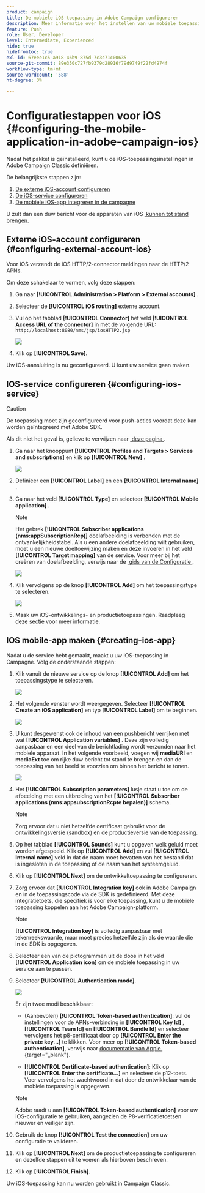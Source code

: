 ```yaml
---
product: campaign
title: De mobiele iOS-toepassing in Adobe Campaign configureren
description: Meer informatie over het instellen van uw mobiele toepassing voor iOS
feature: Push
role: User, Developer
level: Intermediate, Experienced
hide: true
hidefromtoc: true
exl-id: 67eee1c5-a918-46b9-875d-7c3c71c00635
source-git-commit: 89e350c727fb9379d28916f79d9749f22fd4974f
workflow-type: tm+mt
source-wordcount: '588'
ht-degree: 3%

---
```


# Configuratiestappen voor iOS {#configuring-the-mobile-application-in-adobe-campaign-ios}

Nadat het pakket is geïnstalleerd, kunt u de iOS-toepassingsinstellingen in Adobe Campaign Classic definiëren.

De belangrijkste stappen zijn:

1. [De externe iOS-account configureren](#configuring-external-account-ios)
1. [De iOS-service configureren](#configuring-ios-service)
1. [De mobiele iOS-app integreren in de campagne](#creating-ios-app)

U zult dan een duw bericht voor de apparaten van iOS [&#x200B; kunnen tot stand brengen.](create-notifications-ios.md)

## Externe iOS-account configureren {#configuring-external-account-ios}

Voor iOS verzendt de iOS HTTP/2-connector meldingen naar de HTTP/2 APNs.

Om deze schakelaar te vormen, volg deze stappen:

1. Ga naar **[!UICONTROL Administration > Platform > External accounts]** .
1. Selecteer de **[!UICONTROL iOS routing]** externe account.
1. Vul op het tabblad **[!UICONTROL Connector]** het veld **[!UICONTROL Access URL of the connector]** in met de volgende URL: ```http://localhost:8080/nms/jsp/iosHTTP2.jsp```

   ![](assets/nmac_connectors.png)

1. Klik op **[!UICONTROL Save]**.

Uw iOS-aansluiting is nu geconfigureerd. U kunt uw service gaan maken.

## IOS-service configureren {#configuring-ios-service}

>[!CAUTION]
>
>De toepassing moet zijn geconfigureerd voor push-acties voordat deze kan worden geïntegreerd met Adobe SDK.
>
>Als dit niet het geval is, gelieve te verwijzen naar [&#x200B; deze pagina &#x200B;](https://developer.apple.com/documentation/usernotifications).

1. Ga naar het knooppunt **[!UICONTROL Profiles and Targets > Services and subscriptions]** en klik op **[!UICONTROL New]** .

   ![](assets/nmac_service_1.png)

1. Definieer een **[!UICONTROL Label]** en een **[!UICONTROL Internal name]** .
1. Ga naar het veld **[!UICONTROL Type]** en selecteer **[!UICONTROL Mobile application]** .

   >[!NOTE]
   >
   >Het gebrek **[!UICONTROL Subscriber applications (nms:appSubscriptionRcp)]** doelafbeelding is verbonden met de ontvankelijkheidstabel. Als u een andere doelafbeelding wilt gebruiken, moet u een nieuwe doeltoewijzing maken en deze invoeren in het veld **[!UICONTROL Target mapping]** van de service. Voor meer bij het creëren van doelafbeelding, verwijs naar de [&#x200B; gids van de Configuratie &#x200B;](../../configuration/using/about-custom-recipient-table.md).

   ![](assets/nmac_ios.png)

1. Klik vervolgens op de knop **[!UICONTROL Add]** om het toepassingstype te selecteren.

   ![](assets/nmac_service_2.png)

1. Maak uw iOS-ontwikkelings- en productietoepassingen. Raadpleeg deze [sectie](configuring-the-mobile-application.md#creating-ios-app) voor meer informatie.

## IOS mobile-app maken {#creating-ios-app}

Nadat u de service hebt gemaakt, maakt u uw iOS-toepassing in Campagne. Volg de onderstaande stappen:

1. Klik vanuit de nieuwe service op de knop **[!UICONTROL Add]** om het toepassingstype te selecteren.

   ![](assets/nmac_service_2.png)

1. Het volgende venster wordt weergegeven. Selecteer **[!UICONTROL Create an iOS application]** en typ **[!UICONTROL Label]** om te beginnen.

   ![](assets/nmac_ios_2.png)

1. U kunt desgewenst ook de inhoud van een pushbericht verrijken met wat **[!UICONTROL Application variables]** . Deze zijn volledig aanpasbaar en een deel van de berichtlading wordt verzonden naar het mobiele apparaat.
In het volgende voorbeeld, voegen wij **mediaURl** en **mediaExt** toe om rijke duw bericht tot stand te brengen en dan de toepassing van het beeld te voorzien om binnen het bericht te tonen.

   ![](assets/nmac_ios_3.png)

1. Het **[!UICONTROL Subscription parameters]** lusje staat u toe om de afbeelding met een uitbreiding van het **[!UICONTROL Subscriber applications (nms:appsubscriptionRcpte bepalen)]** schema.

   >[!NOTE]
   >
   >Zorg ervoor dat u niet hetzelfde certificaat gebruikt voor de ontwikkelingsversie (sandbox) en de productieversie van de toepassing.

1. Op het tabblad **[!UICONTROL Sounds]** kunt u opgeven welk geluid moet worden afgespeeld. Klik op **[!UICONTROL Add]** en vul **[!UICONTROL Internal name]** veld in dat de naam moet bevatten van het bestand dat is ingesloten in de toepassing of de naam van het systeemgeluid.

1. Klik op **[!UICONTROL Next]** om de ontwikkeltoepassing te configureren.

1. Zorg ervoor dat **[!UICONTROL Integration key]** ook in Adobe Campaign en in de toepassingscode via de SDK is gedefinieerd. <!--For more on this, refer to [this page](integrating-campaign-sdk-into-the-mobile-application.md).--> Met deze integratietoets, die specifiek is voor elke toepassing, kunt u de mobiele toepassing koppelen aan het Adobe Campaign-platform.

   >[!NOTE]
   >
   > **[!UICONTROL Integration key]** is volledig aanpasbaar met tekenreekswaarde, maar moet precies hetzelfde zijn als de waarde die in de SDK is opgegeven.

1. Selecteer een van de pictogrammen uit de doos in het veld **[!UICONTROL Application icon]** om de mobiele toepassing in uw service aan te passen.

1. Selecteer **[!UICONTROL Authentication mode]**.

   ![](assets/nmac_ios_5.png)

   Er zijn twee modi beschikbaar:

   * (Aanbevolen) **[!UICONTROL Token-based authentication]**: vul de instellingen voor de APNs-verbinding in **[!UICONTROL Key Id]** , **[!UICONTROL Team Id]** en **[!UICONTROL Bundle Id]** en selecteer vervolgens het p8-certificaat door op **[!UICONTROL Enter the private key...]** te klikken. Voor meer op **[!UICONTROL Token-based authentication]**, verwijs naar [&#x200B; documentatie van Apple &#x200B;](https://developer.apple.com/documentation/usernotifications/setting_up_a_remote_notification_server/establishing_a_token-based_connection_to_apns){target="_blank"}.

   * **[!UICONTROL Certificate-based authentication]**: Klik op **[!UICONTROL Enter the certificate...]** en selecteer de p12-toets. Voer vervolgens het wachtwoord in dat door de ontwikkelaar van de mobiele toepassing is opgegeven.

   >[!NOTE]
   >
   > Adobe raadt u aan **[!UICONTROL Token-based authentication]** voor uw iOS-configuratie te gebruiken, aangezien de P8-verificatietoetsen nieuwer en veiliger zijn.

1. Gebruik de knop **[!UICONTROL Test the connection]** om uw configuratie te valideren.

1. Klik op **[!UICONTROL Next]** om de productietoepassing te configureren en dezelfde stappen uit te voeren als hierboven beschreven.


1. Klik op **[!UICONTROL Finish]**.

Uw iOS-toepassing kan nu worden gebruikt in Campaign Classic.
